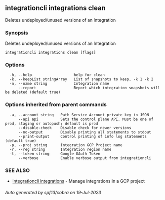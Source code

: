 ## integrationcli integrations clean

Deletes undeployed/unused versions of an Integration

### Synopsis

Deletes undeployed/unused versions of an Integration

```
integrationcli integrations clean [flags]
```

### Options

```
  -h, --help                   help for clean
  -k, --keepList stringArray   List of snapshots to keep, -k 1 -k 2
  -n, --name string            Integration name
      --report                 Report which integration snapshots will be deleted (default true)
```

### Options inherited from parent commands

```
  -a, --account string   Path Service Account private key in JSON
      --api api          Sets the control plane API. Must be one of prod, staging or autopush; default is prod
      --disable-check    Disable check for newer versions
      --no-output        Disable printing all statements to stdout
      --print-output     Control printing of info log statements (default true)
  -p, --proj string      Integration GCP Project name
  -r, --reg string       Integration region name
  -t, --token string     Google OAuth Token
      --verbose          Enable verbose output from integrationcli
```

### SEE ALSO

* [integrationcli integrations](integrationcli_integrations.md)	 - Manage integrations in a GCP project

###### Auto generated by spf13/cobra on 19-Jul-2023
